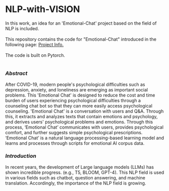 # NLP-with-VISION

In this work, an idea for an 'Emotional-Chat' project based on the field of NLP is included.
<br><br>
This repository contains the code for "Emotional-Chat" introduced in the following page:
[Project Info.](https://www.notion.so/Emotional-Chat-d18f12a74117414fb31a54079982c24e?pvs=4)
<br><br>
The code is built on Pytorch.
<br>
# 
### ***Abstract***
After COVID-19, modern people's psychological difficulties such as depression, anxiety, and loneliness are emerging as important social problems. This 'Emotional Chat' is designed to reduce the cost and time burden of users experiencing psychological difficulties through a counseling chat bot so that they can more easily access psychological counseling. 'Emotional Chat' is a conversation with users and Q&A. Through this, it extracts and analyzes texts that contain emotions and psychology, and derives users' psychological problems and emotions. Through this process, ‘Emotional Chat’ communicates with users, provides psychological comfort, and further suggests simple psychological prescriptions. ‘Emotional Chat’ is a natural language processing-based learning model and learns and processes through scripts for emotional AI corpus data.


### ***Introduction***
In recent years, the development of Large language models (LLMs) has shown incredible progress.
(e.g., T5, BLOOM, GPT-4). This NLP field is used in various fields such as chatbot, question answering, and machine translation. Accordingly, the importance of the NLP field is growing.
